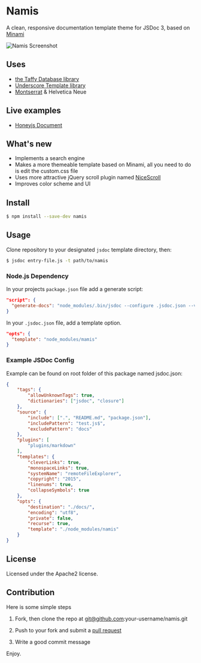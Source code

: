 # Namis

A clean, responsive documentation template theme for JSDoc 3, based on [Minami](https://github.com/Nijikokun/minami)

![Namis Screenshot](https://s7.postimg.org/658hspbzd/image.png)

## Uses

- [the Taffy Database library](http://taffydb.com/)
- [Underscore Template library](http://documentcloud.github.com/underscore/#template)
- [Montserrat](http://www.google.com/fonts/specimen/Monsterrat) & Helvetica Neue

## Live examples

- [Honeyjs Document](https://zudd.github.io/honeyjs)

## What's new

- Implements a search engine
- Makes a more themeable template based on Minami, all you need to do is edit the custom.css file
- Uses more attractive jQuery scroll plugin named [NiceScroll](https://github.com/inuyaksa/jquery.nicescroll)
- Improves color scheme and UI

## Install

```bash
$ npm install --save-dev namis
```

## Usage

Clone repository to your designated `jsdoc` template directory, then:

```bash
$ jsdoc entry-file.js -t path/to/namis
```

### Node.js Dependency

In your projects `package.json` file add a generate script:

```json
"script": {
  "generate-docs": "node_modules/.bin/jsdoc --configure .jsdoc.json --verbose"
}
```

In your `.jsdoc.json` file, add a template option.

```json
"opts": {
  "template": "node_modules/mamis"
}
```

### Example JSDoc Config

Example can be found on root folder of this package named jsdoc.json:

```json
{
    "tags": {
        "allowUnknownTags": true,
        "dictionaries": ["jsdoc", "closure"]
    },
    "source": {
        "include": [".", "README.md", "package.json"],
        "includePattern": "test.js$",
        "excludePattern": "docs"
    },
    "plugins": [
        "plugins/markdown"
    ],
    "templates": {
        "cleverLinks": true,
        "monospaceLinks": true,
        "systemName": "remoteFileExplorer",
        "copyright": "2015",
        "linenums": true,
        "collapseSymbols": true
    },
    "opts": {
        "destination": "./docs/",
        "encoding": "utf8",
        "private": false,
        "recurse": true,
        "template": "./node_modules/namis"
    }
}
```

## License

Licensed under the Apache2 license.

## Contribution

Here is some simple steps

1. Fork, then clone the repo at git@github.com:your-username/namis.git

2. Push to your fork and submit a [pull request](https://github.com/zudd/namis/compare/)

3. Write a good commit message


Enjoy.